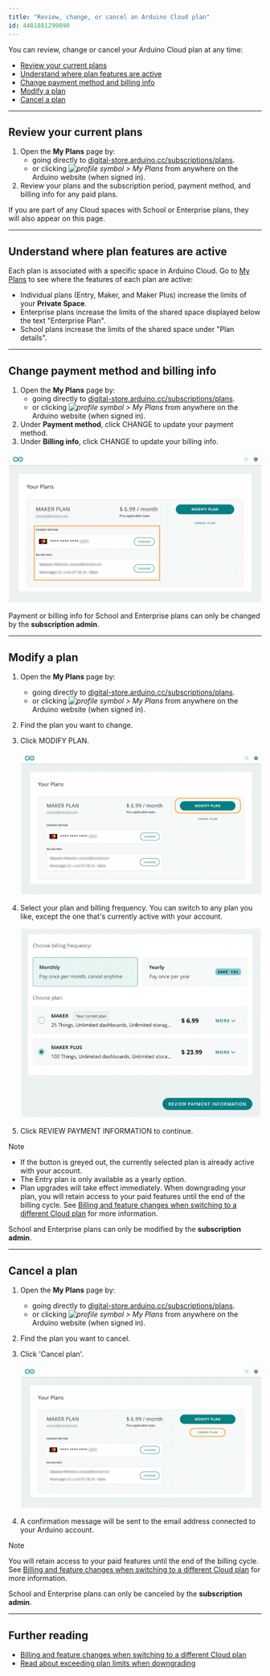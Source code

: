 ```yaml
---
title: "Review, change, or cancel an Arduino Cloud plan"
id: 4401881299090
---
```


You can review, change or cancel your Arduino Cloud plan at any time:

* [Review your current plans](#review)
* [Understand where plan features are active](#space-plan-association)
* [Change payment method and billing info](#payment-and-billing)
* [Modify a plan](#switch)
* [Cancel a plan](#cancel)

---

<a id="review"></a>

## Review your current plans

1. Open the **My Plans** page by:
   * going directly to [digital-store.arduino.cc/subscriptions/plans](https://digital-store.arduino.cc/subscriptions/plans).
   * or clicking *![profile symbol](img/symbol_profile.png) > My Plans* from anywhere on the Arduino website (when signed in).
2. Review your plans and the subscription period, payment method, and billing info for any paid plans.

If you are part of any Cloud spaces with School or Enterprise plans, they will also appear on this page.

---

<a id="space-plan-association"></a>

## Understand where plan features are active

Each plan is associated with a specific space in Arduino Cloud. Go to [My Plans](https://digital-store.arduino.cc/subscriptions/plans) to see where the features of each plan are active:

* Individual plans (Entry, Maker, and Maker Plus) increase the limits of your **Private Space**.
* Enterprise plans increase the limits of the shared space displayed below the text "Enterprise Plan".
* School plans increase the limits of the shared space under "Plan details".

---

<a id="payment-and-billing"></a>

## Change payment method and billing info

1. Open the **My Plans** page by:
   * going directly to [digital-store.arduino.cc/subscriptions/plans](https://digital-store.arduino.cc/subscriptions/plans).
   * or clicking *![profile symbol](img/symbol_profile.png) > My Plans* from anywhere on the Arduino website (when signed in).
2. Under **Payment method**, click CHANGE to update your payment method.
3. Under **Billing info**, click CHANGE to update your billing info.

![Maker plan details](img/my-plans-payment-and-billing.png)

Payment or billing info for School and Enterprise plans can only be changed by the **subscription admin**.

---

<a id="switch"></a>

## Modify a plan

1. Open the **My Plans** page by:
   * going directly to [digital-store.arduino.cc/subscriptions/plans](https://digital-store.arduino.cc/subscriptions/plans).
   * or clicking *![profile symbol](img/symbol_profile.png) > My Plans* from anywhere on the Arduino website (when signed in).
2. Find the plan you want to change.
3. Click MODIFY PLAN.

   ![Maker plan details](img/my-plans-modify.png)

4. Select your plan and billing frequency. You can switch to any plan you like, except the one that's currently active with your account.

   !["Monthly" and "Maker Plus" options selected in the "Modify plan" page](img/modify-plan.png)

5. Click REVIEW PAYMENT INFORMATION to continue.

> [!NOTE]
>
> * If the button is greyed out, the currently selected plan is already active with your account.
> * The Entry plan is only available as a yearly option.
> * Plan upgrades will take effect immediately. When downgrading your plan, you will retain access to your paid features until the end of the billing cycle. See [Billing and feature changes when switching to a different Cloud plan](https://support.arduino.cc/hc/en-us/articles/4401874211730) for more information.

School and Enterprise plans can only be modified by the **subscription admin**.

---

<a id="cancel"></a>

## Cancel a plan

1. Open the **My Plans** page by:
   * going directly to [digital-store.arduino.cc/subscriptions/plans](https://digital-store.arduino.cc/subscriptions/plans).
   * or clicking *![profile symbol](img/symbol_profile.png) > My Plans* from anywhere on the Arduino website (when signed in).
2. Find the plan you want to cancel.
3. Click 'Cancel plan'.

   ![Cancelling a Cloud plan.](img/my-plans-cancel.png)

4. A confirmation message will be sent to the email address connected to your Arduino account.

> [!NOTE]
> You will retain access to your paid features until the end of the billing cycle. See [Billing and feature changes when switching to a different Cloud plan](https://support.arduino.cc/hc/en-us/articles/4401874211730) for more information.

School and Enterprise plans can only be canceled by the **subscription admin**.

---

## Further reading

* [Billing and feature changes when switching to a different Cloud plan](https://support.arduino.cc/hc/en-us/articles/4401874211730)
* [Read about exceeding plan limits when downgrading](https://support.arduino.cc/hc/en-us/articles/360019706820)
